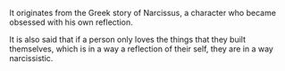 It originates from the Greek story of Narcissus, a character who became obsessed with his own reflection.

It is also said that if a person only loves the things that they built themselves, which is in a way a reflection of their self, they are in a way narcissistic.